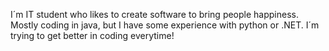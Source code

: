 I´m IT student who likes to create software to bring people happiness.
Mostly coding in java, but I have some experience with python or .NET.
I´m trying to get better in coding everytime!


<!---
Chlebak17/Chlebak17 is a ✨ special ✨ repository because its `README.md` (this file) appears on your GitHub profile.
You can click the Preview link to take a look at your changes.
--->
